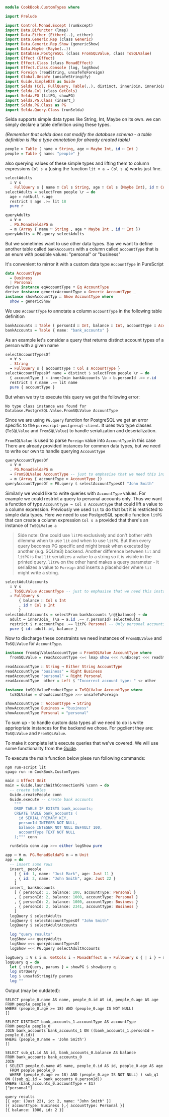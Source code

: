 ```purescript
module CookBook.CustomTypes where

import Prelude

import Control.Monad.Except (runExcept)
import Data.Bifunctor (lmap)
import Data.Either (Either(..), either)
import Data.Generic.Rep (class Generic)
import Data.Generic.Rep.Show (genericShow)
import Data.Maybe (Maybe(..))
import Database.PostgreSQL (class FromSQLValue, class ToSQLValue)
import Effect (Effect)
import Effect.Class (class MonadEffect)
import Effect.Class.Console (log, logShow)
import Foreign (readString, unsafeToForeign)
import Global.Unsafe (unsafeStringify)
import Guide.SimpleE2E as Guide
import Selda (Col, FullQuery, Table(..), distinct, innerJoin, innerJoin_, lit, notNull, restrict, selectFrom, showQuery, (.==), (.>=))
import Selda.Col (class GetCols)
import Selda.PG (litPG, showPG)
import Selda.PG.Class (insert_)
import Selda.PG.Class as PG
import Selda.Query.Class (runSelda)
```

Selda supports simple data types like String, Int, Maybe on its own.
we can simply declare a table definition using these types.

*(Remember that selda does not modify the database schema -
a table definition is like a type annotation for already created table)*

```purescript
people ∷ Table ( name ∷ String, age ∷ Maybe Int, id ∷ Int )
people = Table { name: "people" }
```

also querying values of these simple types and 
lifting them to column expressions `Col s a` (using the function `lit ∷ a → Col s a`)
works just fine.

```purescript
selectAdults
  ∷ ∀ s
  . FullQuery s { name ∷ Col s String, age ∷ Col s (Maybe Int), id ∷ Col s Int }
selectAdults = selectFrom people \r → do
  age ← notNull r.age
  restrict $ age .>= lit 18
  pure r

queryAdults
  ∷ ∀ m
  . PG.MonadSeldaPG m
  ⇒ m (Array { name ∷ String , age ∷ Maybe Int , id ∷ Int })
queryAdults = PG.query selectAdults
```

But we sometimes want to use other data types.
Say we want to define another table called `bankAccounts` with a column
called `accountType` that is an enum with possible values:
"personal" or "business"

It's convenient to mirror it with a custom data type `AccountType` in PureScript

```purescript
data AccountType
  = Business
  | Personal
derive instance eqAccountType ∷ Eq AccountType
derive instance genericAccountType ∷ Generic AccountType _
instance showAccountTyp ∷ Show AccountType where
  show = genericShow
```

We use `AccountType` to annotate a column `accountType` in the following table definition

```purescript
bankAccounts ∷ Table ( personId ∷ Int, balance ∷ Int, accountType ∷ AccountType )
bankAccounts = Table { name: "bank_accounts" }
```

As an example let's consider a query that returns distinct account types of 
a person with a given name

```purescript
selectAccountTypesOf
  ∷ ∀ s
  . String
  → FullQuery s { accountType ∷ Col s AccountType }
selectAccountTypesOf name = distinct $ selectFrom people \r → do
  { accountType } ← innerJoin bankAccounts \b → b.personId .== r.id
  restrict $ r.name .== lit name
  pure { accountType }
```

But when we try to execute this query we get the following error:

  ```
  No type class instance was found for
  Database.PostgreSQL.Value.FromSQLValue AccountType
  ```

Since we are using `PG.query` function for PostgreSQL we get an
error specific to the `purescript-postgresql-client`.
It uses two type classes (`ToSQLValue` and `FromSQLValue`) to
handle serialization and deserialization.

`FromSQLValue` is used to parse `Foreign` value into `AccountType` in this case
There are already provided instances for common data types, but we need to
write our own to handle querying `AccountType` 

```purescript
queryAccountTypesOf
  ∷ ∀ m
  . PG.MonadSeldaPG m
  ⇒ FromSQLValue AccountType -- just to emphasise that we need this instance
  ⇒ m (Array { accountType ∷ AccountType })
queryAccountTypesOf = PG.query $ selectAccountTypesOf "John Smith"
```

Similarly we would like to write queries with `AccountType` values.
For example we could restrict a query to personal accounts only.
Thus we want a function of type `AccountType → Col s AccountType` that could
lift a value to a column expression.
Previously we used `lit` to do that but it is restricted to simple data types.
Here we need to use PostgreSQL specific function `litPG` that can create
a column expression `Col s a` provided that there's an instance of `ToSQLValue a`

> Side note: One could use `litPG` exclusively and don't bother with dilemma when to use `lit` and when to use `litPG`.
> But then every query becomes PG specific and might break when executed by another (e.g. SQLite3) backend.
> Another difference between `lit` and `litPG` is that `lit` serializes a value to a string so it is visible in the printed query.
> `litPG` on the other hand makes a query parameter - it serializes a value to `Foreign` and inserts a placeholder where `lit` might write a string.

```purescript
selectAdultAccounts
  ∷ ∀ s
  . ToSQLValue AccountType -- just to emphasise that we need this instance
  ⇒ FullQuery s
      { balance ∷ Col s Int
      , id ∷ Col s Int
      }
selectAdultAccounts = selectFrom bankAccounts \r@{balance} → do
  adult ← innerJoin_ (\a → a.id .== r.personId) selectAdults
  restrict $ r.accountType .== litPG Personal -- Only personal accounts!
  pure { id: adult.id, balance }
```

Now to discharge these constraints we need instances of `FromSQLValue` and `ToSQLValue` for `AccountType`.

```purescript
instance fromSqlValueAccountType ∷ FromSQLValue AccountType where
  fromSQLValue = readAccountType <=< lmap show <<< runExcept <<< readString

readAccountType ∷ String → Either String AccountType
readAccountType "business" = Right Business
readAccountType "personal" = Right Personal
readAccountType  other = Left $ "Incorrect account type: " <> other

instance toSQLValueProductType ∷ ToSQLValue AccountType where
  toSQLValue = showAccountType >>> unsafeToForeign

showAccountType ∷ AccountType → String
showAccountType Business = "business"
showAccountType Personal = "personal"
```

To sum up - to handle custom data types all we need to do is write appriopriate instances for the backend we chose.
For pgclient they are: `ToSQLValue` and `FromSQLValue`.

To make it complete let's execute queries that we've covered.
We will use some functionality from the [Guide](SimpleE2E.md).

To execute the main function below plese run following commands:
  ```
  npm run-script lit
  spago run -m CookBook.CustomTypes
  ```

```purescript
main ∷ Effect Unit
main = Guide.launchWithConnectionPG \conn → do
  -- create tables
  Guide.createPeople conn
  Guide.execute -- create bank accounts
    """
    DROP TABLE IF EXISTS bank_accounts;
    CREATE TABLE bank_accounts (
      id SERIAL PRIMARY KEY,
      personId INTEGER NOT NULL,
      balance INTEGER NOT NULL DEFAULT 100,
      accountType TEXT NOT NULL
    );""" conn

  runSelda conn app >>= either logShow pure

app ∷ ∀ m. PG.MonadSeldaPG m ⇒ m Unit
app = do
  -- insert some rows
  insert_ people
    [ { id: 1, name: "Just Mark", age: Just 11 }
    , { id: 2, name: "John Smith", age: Just 22 }
    ]
  insert_ bankAccounts
    [ { personId: 1, balance: 100, accountType: Personal }
    , { personId: 2, balance: 1000, accountType: Personal }
    , { personId: 2, balance: 1000, accountType: Business }
    , { personId: 2, balance: 2341, accountType: Business }
    ]
  logQuery $ selectAdults
  logQuery $ selectAccountTypesOf "John Smith"
  logQuery $ selectAdultAccounts

  log "query results"
  logShow =<< queryAdults
  logShow =<< queryAccountTypesOf
  logShow =<< PG.query selectAdultAccounts

logQuery ∷ ∀ s i m. GetCols i ⇒ MonadEffect m ⇒ FullQuery s { | i } → m Unit
logQuery q = do
  let { strQuery, params } = showPG $ showQuery q
  log strQuery
  log $ unsafeStringify params
  log ""
```

Output (may be outdated):
  ```
 SELECT people_0.name AS name, people_0.id AS id, people_0.age AS age
 FROM people people_0
 WHERE (people_0.age >= 18) AND (people_0.age IS NOT NULL)
[]

 SELECT DISTINCT bank_accounts_1.accountType AS accountType
 FROM people people_0
 JOIN bank_accounts bank_accounts_1 ON ((bank_accounts_1.personId = people_0.id))
 WHERE (people_0.name = 'John Smith')
[]

 SELECT sub_q1.id AS id, bank_accounts_0.balance AS balance
 FROM bank_accounts bank_accounts_0
 JOIN 
  ( SELECT people_0.name AS name, people_0.id AS id, people_0.age AS age
    FROM people people_0
    WHERE (people_0.age >= 18) AND (people_0.age IS NOT NULL) ) sub_q1 ON ((sub_q1.id = bank_accounts_0.personId))
 WHERE (bank_accounts_0.accountType = $1)
["personal"]

query results
[{ age: (Just 22), id: 2, name: "John Smith" }]
[{ accountType: Business },{ accountType: Personal }]
[{ balance: 1000, id: 2 }]
  ```
